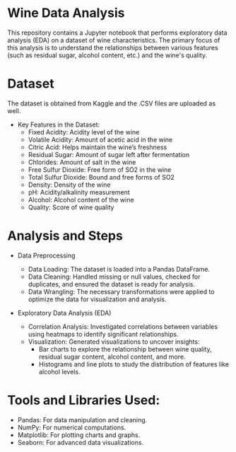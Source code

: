 # Wine Data Analysis

This repository contains a Jupyter notebook that performs exploratory data analysis (EDA) on a dataset of wine characteristics. The primary focus of this analysis is to understand the
relationships between various features (such as residual sugar, alcohol content, etc.) and the wine's quality.

# Dataset

The dataset is obtained from Kaggle and the .CSV files are uploaded as well.

* Key Features in the Dataset:
  - Fixed Acidity: Acidity level of the wine
  - Volatile Acidity: Amount of acetic acid in the wine
  - Citric Acid: Helps maintain the wine’s freshness
  - Residual Sugar: Amount of sugar left after fermentation
  - Chlorides: Amount of salt in the wine
  - Free Sulfur Dioxide: Free form of SO2 in the wine
  - Total Sulfur Dioxide: Bound and free forms of SO2
  - Density: Density of the wine
  - pH: Acidity/alkalinity measurement
  - Alcohol: Alcohol content of the wine
  - Quality: Score of wine quality

# Analysis and Steps

* Data Preprocessing
  - Data Loading: The dataset is loaded into a Pandas DataFrame.
  - Data Cleaning: Handled missing or null values, checked for duplicates, and ensured the dataset is ready for analysis.
  - Data Wrangling: The necessary transformations were applied to optimize the data for visualization and analysis.
 
* Exploratory Data Analysis (EDA)
  - Correlation Analysis: Investigated correlations between variables using heatmaps to identify significant relationships.
  - Visualization: Generated visualizations to uncover insights:
    - Bar charts to explore the relationship between wine quality, residual sugar content, alcohol content, and more.
    - Histograms and line plots to study the distribution of features like alcohol levels.

# Tools and Libraries Used:
  - Pandas: For data manipulation and cleaning.
  - NumPy: For numerical computations.
  - Matplotlib: For plotting charts and graphs.
  - Seaborn: For advanced data visualizations.
